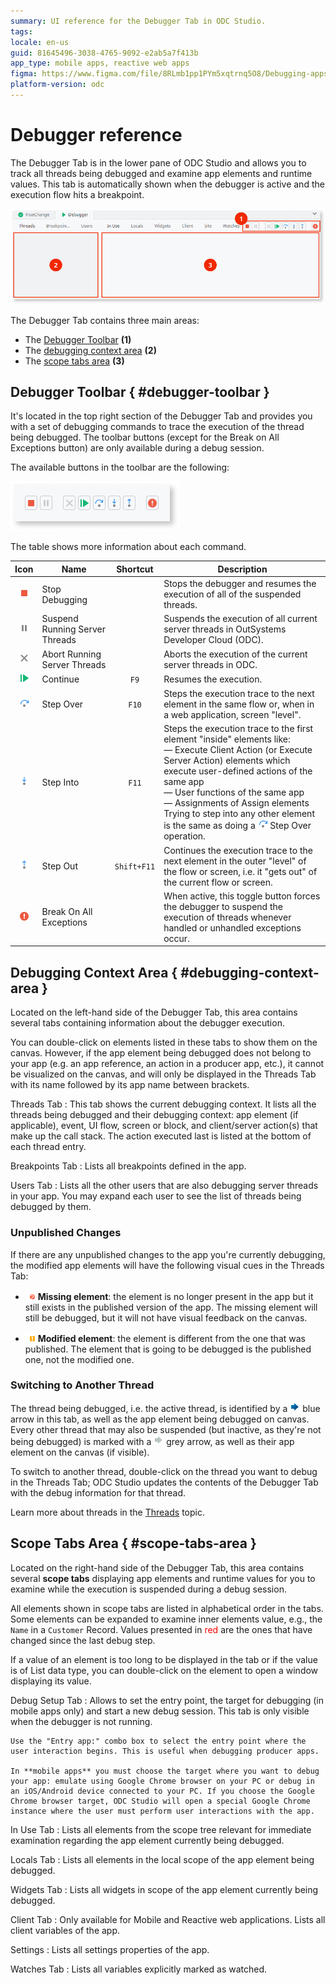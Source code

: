 ```yaml
---
summary: UI reference for the Debugger Tab in ODC Studio.
tags:
locale: en-us
guid: 81645496-3038-4765-9092-e2ab5a7f413b
app_type: mobile apps, reactive web apps
figma: https://www.figma.com/file/8RLmb1pp1PYm5xqtrnq5O8/Debugging-apps?type=design&node-id=2901%3A73&t=sdGPdlxTkpCARchu-1
platform-version: odc
---
```


# Debugger reference

The Debugger Tab is in the lower pane of ODC Studio and allows you to track all threads being debugged and examine app elements and runtime values. This tab is automatically shown when the debugger is active and the execution flow hits a breakpoint.

![](images/debugger-ui-overview.png)

The Debugger Tab contains three main areas:

* The [Debugger Toolbar](<#debugger-toolbar>) **(1)**
* The [debugging context area](<#debugging-context-area>) **(2)**
* The [scope tabs area](<#scope-tabs-area>) **(3)**


## Debugger Toolbar { #debugger-toolbar }

It's located in the top right section of the Debugger Tab and provides you with a set of debugging commands to trace the execution of the thread being debugged. The toolbar buttons (except for the Break on All Exceptions button) are only available during a debug session.

The available buttons in the toolbar are the following:

![](images/debugger-toolbar.png)

The table shows more information about each command.

Icon | Name | Shortcut | Description
:---:|------|:--------:|------------
![](images/toolbar-button-stop.png)     | Stop Debugging | | Stops the debugger and resumes the execution of all of the suspended threads.
![](images/toolbar-button-suspend.png)  | Suspend Running Server Threads | | Suspends the execution of all current server threads in OutSystems Developer Cloud (ODC).
![](images/toolbar-button-abort.png)    | Abort Running Server Threads | | Aborts the execution of the current server threads in ODC.
![](images/toolbar-button-continue.png) | Continue | `F9` | Resumes the execution.
![](images/toolbar-button-step-over.png)| Step Over | `F10` | Steps the execution trace to the next element in the same flow or, when in a web application, screen "level".
![](images/toolbar-button-step-into.png)| Step Into | `F11` | Steps the execution trace to the first element "inside" elements like: <br/> &#8212; Execute Client Action (or Execute Server Action) elements which execute user-defined actions of the same app<br/> &#8212; User functions of the same app<br/> &#8212; Assignments of Assign elements<br/> Trying to step into any other element is the same as doing a ![](images/toolbar-button-step-over.png) Step Over operation.
![](images/toolbar-button-step-out.png) | Step Out | `Shift+F11` | Continues the execution trace to the next element in the outer "level" of the flow or screen, i.e. it "gets out" of the current flow or screen.
![](images/toolbar-button-break-on-all-exceptions.png) | Break On All Exceptions | | When active, this toggle button forces the debugger to suspend the execution of threads whenever handled or unhandled exceptions occur.

## Debugging Context Area { #debugging-context-area }

Located on the left-hand side of the Debugger Tab, this area contains several tabs containing information about the debugger execution. 

You can double-click on elements listed in these tabs to show them on the canvas. However, if the app element being debugged does not belong to your app (e.g. an app reference, an action in a producer app, etc.), it cannot be visualized on the canvas, and will only be displayed in the Threads Tab with its name followed by its app name between brackets.

Threads Tab
:   This tab shows the current debugging context. It lists all the threads being debugged and their debugging context: app element (if applicable), event, UI flow, screen or block, and client/server action(s) that make up the call stack. The action executed last is listed at the bottom of each thread entry.

Breakpoints Tab
:   Lists all breakpoints defined in the app.

Users Tab
:   Lists all the other users that are also debugging server threads in your app. You may expand each user to see the list of threads being debugged by them.

### Unpublished Changes

If there are any unpublished changes to the app you're currently debugging, the modified app elements will have the following visual cues in the Threads Tab:

* ![](images/overlay-missing-element.png) **Missing element**: the element is no longer present in the app but it still exists in the published version of the app. The missing element will still be debugged, but it will not have visual feedback on the canvas.

* ![](images/overlay-modified-element.png) **Modified element**: the element is different from the one that was published. The element that is going to be debugged is the published one, not the modified one.

### Switching to Another Thread

The thread being debugged, i.e. the active thread, is identified by a ![](images/overlay-active-request.png) blue arrow in this tab, as well as the app element being debugged on canvas. Every other thread that may also be suspended (but inactive, as they're not being debugged) is marked with a ![](images/overlay-inactive-request.png) grey arrow, as well as their app element on the canvas (if visible).  

To switch to another thread, double-click on the thread you want to debug in the Threads Tab; ODC Studio updates the contents of the Debugger Tab with the debug information for that thread.

Learn more about threads in the [Threads](<threads.md>) topic.

## Scope Tabs Area { #scope-tabs-area }

Located on the right-hand side of the Debugger Tab, this area contains several **scope tabs** displaying app elements and runtime values for you to examine while the execution is suspended during a debug session.

All elements shown in scope tabs are listed in alphabetical order in the tabs. Some elements can be expanded to examine inner elements value, e.g., the `Name` in a `Customer` Record. Values presented in <span style="color: red;">red</span> are the ones that have changed since the last debug step. 

If a value of an element is too long to be displayed in the tab or if the value is of List data type, you can double-click on the element to open a window displaying its value.

Debug Setup Tab
:   Allows to set the entry point, the target for debugging (in mobile apps only) and start a new debug session. This tab is only visible when the debugger is not running. 

    Use the "Entry app:" combo box to select the entry point where the user interaction begins. This is useful when debugging producer apps.
    
    In **mobile apps** you must choose the target where you want to debug your app: emulate using Google Chrome browser on your PC or debug in an iOS/Android device connected to your PC. If you choose the Google Chrome browser target, ODC Studio will open a special Google Chrome instance where the user must perform user interactions with the app.
    
In Use Tab
:   Lists all elements from the scope tree relevant for immediate examination regarding the app element currently being debugged.

Locals Tab
:   Lists all elements in the local scope of the app element being debugged.

Widgets Tab
:   Lists all widgets in scope of the app element currently being debugged.

Client Tab
:   Only available for Mobile and Reactive web applications. Lists all client variables of the app.

Settings
:   Lists all settings properties of the app.

Watches Tab
:   Lists all variables explicitly marked as watched.
